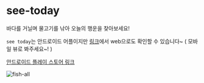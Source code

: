 # see-today

바다를 거닐며 물고기를 낚아 오늘의 행운을 찾아보세요!

`see today`는 안드로이드 어플이지만 [링크](https://see-today.s3.ap-northeast-2.amazonaws.com/index.html)에서 web으로도 확인할 수 있습니다~ ( 모바일 뷰로 봐주세요~! )

[안드로이드 플레이 스토어 링크](https://play.google.com/store/apps/details?id=com.seetoday)

![fish-all](https://user-images.githubusercontent.com/20200204/196439268-759b7e64-ecd3-4465-aac3-69aebcfa2ce3.gif)
